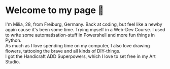 # Welcome to my page 👋

I'm Milia, 28, from Freiburg, Germany. 
Back at coding, but feel like a newby again cause it's been some time. Trying myself in a Web-Dev Course. 
I used to write some automatisation-stuff in Powershell and more fun things in Python.  
As much as I love spending time on my computer, I also love drawing flowers, tattooing the brave and all kinds of DIY-things.  
I got the Handicraft ADD Superpowers, which I love to set free in my Art Studio. 




<!--
**Milia2201/Milia2201** is a ✨ _special_ ✨ repository because its `README.md` (this file) appears on your GitHub profile.
## Hi there 👋
a link to a picture / gif,
a list or table.
Here are some ideas to get you started:

- 🔭 I’m currently working on ...
- 🌱 I’m currently learning ...
- 👯 I’m looking to collaborate on ...
- 🤔 I’m looking for help with ...
- 💬 Ask me about ...
- 📫 How to reach me: ...
- 😄 Pronouns: ...
- ⚡ Fun fact: ...
-->
